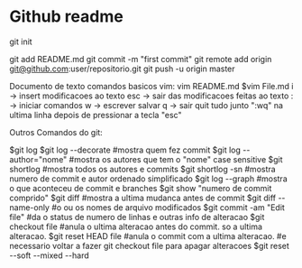 # Github readme


git init

git add README.md
git commit -m "first commit"
git remote add origin git@github.com:user/repositorio.git
git push -u origin master

Documento de texto comandos basicos vim:
vim README.md
$vim File.md
i -> insert modificacoes ao texto
esc -> sair das modificacoes feitas ao texto
: -> iniciar comandos
w -> escrever salvar
q -> sair quit
tudo junto ":wq" na ultima linha depois de pressionar a tecla "esc"

Outros Comandos do git:

$git log
$git log --decorate       #mostra quem fez commit
$git log --author="nome"  #mostra os autores que tem o "nome" case sensitive
$git shortlog             #mostra todos os autores e commits
$git shortlog -sn         #mostra numero de commit e autor ordenado simplificado
$git log --graph          #mostra o que aconteceu de commit e branches
$git show "numero de commit comprido"
$git diff                 #mostra a ultima mudanca antes de commit
$git diff --name-only     #o ou os nomes de arquivo modificados
$git commit -am "Edit file"  #da o status de numero de linhas e outras info de alteracao
$git checkout file        #anula o ultima alteracao antes do commit. so a ultima alteracao.
$git reset HEAD file      #anula o commit com a ultima alteracao.
			  #e necessario voltar a fazer git checkout file para apagar alteracoes
$git reset --soft --mixed --hard
